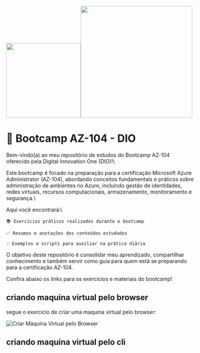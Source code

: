 <!-- markdownlint-disable MD033 -->
<!-- markdownlint-disable MD045 -->
<!-- markdownlint-disable MD041 -->

<img src="https://certadda.com/wp-content/uploads/2020/11/azure-104.png" width="200"/><img src="https://hermes.digitalinnovation.one/assets/diome/logo.svg" width="300"/>

# 🚀 Bootcamp AZ-104 - DIO

Bem-vindo(a) ao meu repositório de estudos do Bootcamp AZ-104 oferecido pela Digital Innovation One (DIO)!\

Este bootcamp é focado na preparação para a certificação Microsoft Azure Administrator (AZ-104), abordando conceitos fundamentais e práticos sobre administração de ambientes no Azure, incluindo gestão de identidades, redes virtuais, recursos computacionais, armazenamento, monitoramento e segurança.\

Aqui você encontrará:\

    📚 Exercícios práticos realizados durante o bootcamp

    ✅ Resumos e anotações dos conteúdos estudados

    💡 Exemplos e scripts para auxiliar na prática diária

O objetivo deste repositório é consolidar meu aprendizado, compartilhar conhecimento e também servir como guia para quem está se preparando para a certificação AZ-104.

Confira abaixo os links para os exercícios e materiais do bootcamp!


## criando maquina virtual pelo browser

segue o exercicio de criar uma maquina virtual pelo browser:

![Criar Máquina Virtual pelo Browser](img/vm-browser-1.gif)

## criando maquina virtual pelo cli
